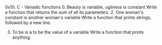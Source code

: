 0x10. C - Variadic functions
0. Beauty is variable, ugliness is constant
Write a function that returns the sum of all its parameters.
2. One woman's constant is another woman's variable
Write a function that prints strings, followed by a new line.

3. To be is a to be the value of a variable
Write a function that prints anything.

